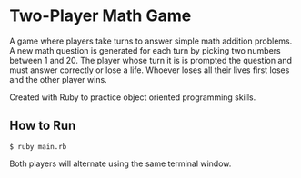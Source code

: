 # Two-Player Math Game

A game where players take turns to answer simple math addition problems. A new math question is generated for each turn by picking two numbers between 1 and 20. The player whose turn it is is prompted the question and must answer correctly or lose a life. Whoever loses all their lives first loses and the other player wins.

Created with Ruby to practice object oriented programming skills.

## How to Run

```
$ ruby main.rb
```

Both players will alternate using the same terminal window.
